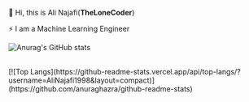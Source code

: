 <!--
**AliNajafi1998/AliNajafi1998** is a ✨ _special_ ✨ repository because its `README.md` (this file) appears on your GitHub profile.

Here are some ideas to get you started:

- 🔭 I’m currently working on ...
- 🌱 I’m currently learning ...
- 👯 I’m looking to collaborate on ...
- 🤔 I’m looking for help with ...
- 💬 Ask me about ...
- 📫 How to reach me: ...
- 😄 Pronouns: ...
- ⚡ Fun fact: ...
-->

🌱 Hi, this is Ali Najafi(**TheLoneCoder**)

⚡ I am a Machine Learning Engineer

![Anurag's GitHub stats](https://github-readme-stats.vercel.app/api?username=AliNajafi1998&show_icons=true&count_private=true&theme=tokyonight)

<br>
[![Top Langs](https://github-readme-stats.vercel.app/api/top-langs/?username=AliNajafi1998&layout=compact)](https://github.com/anuraghazra/github-readme-stats)
